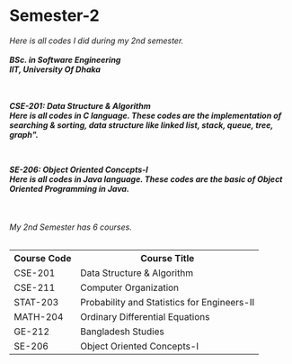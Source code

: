 # Semester-2
<i>Here is all codes I did during my 2nd semester.<i><br><br>
<b>BSc. in Software Engineering</b><br>
<b>IIT, University Of Dhaka<b>
<br>
<br>
<br>

<p>
  <b>CSE-201: Data Structure & Algorithm </b><br>
  Here is all codes in C language. These codes are the implementation of searching & sorting, data structure like linked list, stack, queue, tree, graph".
</p>  

<br>
<p>
  <b>SE-206: Object Oriented Concepts-I </b><br>
  Here is all codes in Java language. These codes are the basic of Object Oriented Programming in Java.
</p>  

<br>
<p>
<h6>My 2nd Semester has 6 courses.</h6>
<table>
  <tr>
    <th>Course Code</th>
    <th>Course Title</th>
  </tr>
  <tr>
    <td>CSE-201</td>
    <td>Data Structure & Algorithm</td>
  </tr>
  <tr>
    <td>CSE-211</td>
    <td>Computer Organization</td>
  </tr>
  <tr>
    <td>STAT-203</td>
    <td>Probability and Statistics for Engineers-II</td>
  </tr>
  <tr>
    <td>MATH-204</td>
    <td>Ordinary Differential Equations</td>
  </tr>
  <tr>
    <td>GE-212</td>
    <td>Bangladesh Studies</td>
  </tr>
  <tr>
    <td>SE-206</td>
    <td>Object Oriented Concepts-I</td>
  </tr>
</table>
  
</p>
